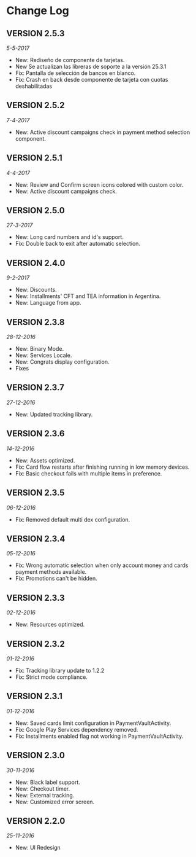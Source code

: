 Change Log
==========
## VERSION 2.5.3

_5-5-2017_
* New: Rediseño de componente de tarjetas.
* New Se actualizan las libreras de soporte a la versión 25.3.1
* Fix: Pantalla de selección de bancos en blanco.
* Fix: Crash en back desde componente de tarjeta con cuotas deshabilitadas

## VERSION 2.5.2

_7-4-2017_
* New: Active discount campaigns check in payment method selection component.

## VERSION 2.5.1

_4-4-2017_
* New: Review and Confirm screen icons colored with custom color.
* New: Active discount campaigns check.

## VERSION 2.5.0

_27-3-2017_
* New: Long card numbers and id's support.
* Fix: Double back to exit after automatic selection.

## VERSION 2.4.0

_9-2-2017_

* New: Discounts.
* New: Installments' CFT and TEA information in Argentina.
* New: Language from app.

## VERSION 2.3.8

_28-12-2016_

* New: Binary Mode.
* New: Services Locale.
* New: Congrats display configuration.
* Fixes

## VERSION 2.3.7

_27-12-2016_

* New: Updated tracking library.

## VERSION 2.3.6

_14-12-2016_

* New: Assets optimized.
* Fix: Card flow restarts after finishing running in low memory devices.
* Fix: Basic checkout fails with multiple items in preference.

## VERSION 2.3.5

_06-12-2016_

* Fix: Removed default multi dex configuration.

## VERSION 2.3.4

_05-12-2016_

* Fix: Wrong automatic selection when only account money and cards payment methods available.
* Fix: Promotions can't be hidden.

## VERSION 2.3.3

_02-12-2016_

* New: Resources optimized.

## VERSION 2.3.2

_01-12-2016_

* Fix: Tracking library update to 1.2.2
* Fix: Strict mode compliance.

## VERSION 2.3.1

_01-12-2016_

* New: Saved cards limit configuration in PaymentVaultActivity.
* Fix: Google Play Services dependency removed.
* Fix: Installments enabled flag not working in PaymentVaultActivity.

## VERSION 2.3.0

_30-11-2016_

* New: Black label support.
* New: Checkout timer.
* New: External tracking.
* New: Customized error screen.

## VERSION 2.2.0

_25-11-2016_

* New: UI Redesign
